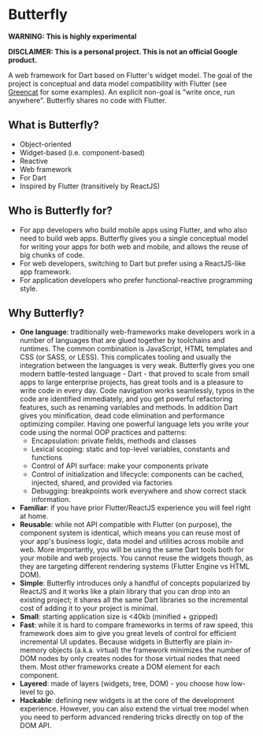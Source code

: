 # Butterfly

**WARNING: This is highly experimental**

**DISCLAIMER: This is a personal project. This is not an official Google product.**

A web framework for Dart based on Flutter's widget model. The goal of the
project is conceptual and data model compatibility with Flutter (see [Greencat](https://github.com/alexeieleusis/greencat) for some examples). An explicit
non-goal is "write once, run anywhere". Butterfly shares no code with Flutter.

## What is Butterfly?

- Object-oriented
- Widget-based (i.e. component-based)
- Reactive
- Web framework
- For Dart
- Inspired by Flutter (transitively by ReactJS)

## Who is Butterfly for?

- For app developers who build mobile apps using Flutter, and who also need
  to build web apps. Butterfly gives you a single conceptual model for writing
  your apps for both web and mobile, and allows the reuse of big chunks of code.
- For web developers, switching to Dart but prefer using a ReactJS-like app
  framework.
- For application developers who prefer functional-reactive programming style.

## Why Butterfly?

- **One language**: traditionally web-frameworks make developers work in a
  number of languages that are glued together by toolchains and runtimes.
  The common combination is JavaScript, HTML templates and CSS (or SASS, or
  LESS). This complicates tooling and usually the integration between the
  languages is very weak. Butterfly gives you one modern battle-tested language -
  Dart - that proved to scale from small apps to large enterprise projects, has
  great tools and is a pleasure to write code in every day. Code navigation
  works seamlessly, typos in the code are identified immediately, and you get
  powerful refactoring features, such as renaming variables and methods. In
  addition Dart gives you minification, dead code elimination and performance
  optimizing compiler. Having one powerful language lets you write your code
  using the normal OOP practices and patterns:
  - Encapsulation: private fields, methods and classes
  - Lexical scoping: static and top-level variables, constants and
    functions
  - Control of API surface: make your components private
  - Control of initialization and lifecycle: components can be cached, injected,
    shared, and provided via factories
  - Debugging: breakpoints work everywhere and show correct stack information.
- **Familiar**: if you have prior Flutter/ReactJS experience you will feel right
  at home.
- **Reusable**: while not API compatible with Flutter (on purpose), the
  component system is identical, which means you can reuse most of your app's
  business logic, data model and utilities across mobile and web. More
  importantly, you will be using the same Dart tools both for your mobile and
  web projects. You cannot reuse the widgets though, as they are targeting
  different rendering systems (Flutter Engine vs HTML DOM).
- **Simple**: Butterfly introduces only a handful of concepts popularized by
  ReactJS and it works like a plain library that you can drop into an existing
  project; it shares all the same Dart libraries so the incremental cost of
  adding it to your project is minimal.
- **Small**: starting application size is <40kb (minified + gzipped)
- **Fast**: while it is hard to compare frameworks in terms of raw speed, this
  framework does aim to give you great levels of control for efficient
  incremental UI updates. Because widgets in Butterfly are plain in-memory
  objects (a.k.a. virtual) the framework minimizes the number of DOM nodes by
  only creates nodes for those virtual nodes that need them. Most other
  frameworks create a DOM element for each component.
- **Layered**: made of layers (widgets, tree, DOM) - you choose how low-level to
  go.
- **Hackable**: defining new widgets is at the core of the development
  experience. However, you can also extend the virtual tree model when you need
  to perform advanced rendering tricks directly on top of the DOM API.
